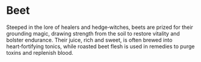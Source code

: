 # Beet

Steeped in the lore of healers and hedge‑witches, beets are prized for their grounding magic, drawing strength from the soil to restore vitality and bolster endurance. Their juice, rich and sweet, is often brewed into heart‑fortifying tonics, while roasted beet flesh is used in remedies to purge toxins and replenish blood. 

